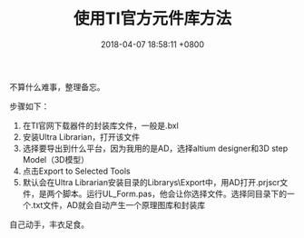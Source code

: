 ﻿---
layout: post
title: 使用TI官方元件库方法
date: 2018-04-07 18:58:11 +0800
categories: 技术 经验
issue_id: 30
---

不算什么难事，整理备忘。

步骤如下：
1. 在TI官网下载器件的封装库文件，一般是.bxl
2. 安装Ultra Librarian，打开该文件
3. 选择要导出到什么平台，因为我用的是AD，选择altium designer和3D step Model（3D模型）
4. 点击Export to Selected Tools
5. 默认会在Ultra Librarian安装目录的Librarys\Export中，用AD打开.prjscr文件，是两个脚本。运行UL_Form.pas，他会让你选择文件。选择同目录下的一个.txt文件，AD就会自动产生一个原理图库和封装库

自己动手，丰衣足食。



